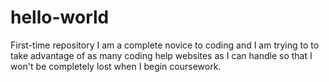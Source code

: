 # hello-world
First-time repository
I am a complete novice to coding and I am trying to to take advantage of as many coding help websites as I can handle so that I won't be completely lost when I begin coursework.
